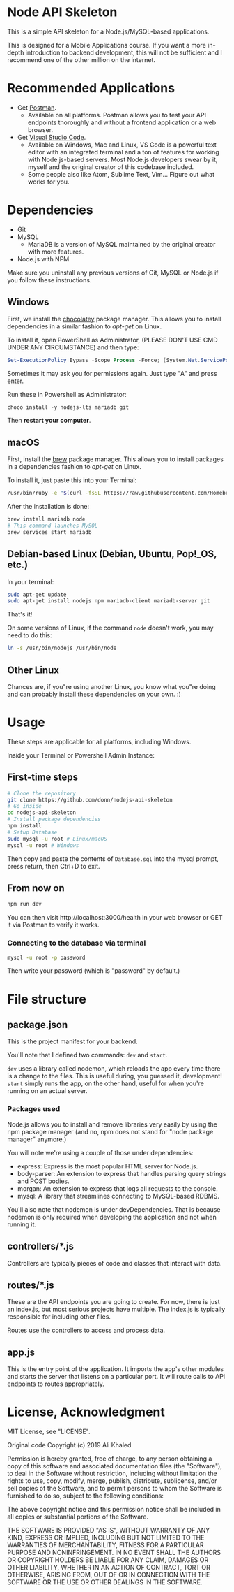 # Node API Skeleton
This is a simple API skeleton for a Node.js/MySQL-based applications.

This is designed for a Mobile Applications course. If you want a more in-depth introduction to backend development, this will not be sufficient and I recommend one of the other million on the internet.

# Recommended Applications
* Get [Postman](https://www.getpostman.com/downloads/).
    * Available on all platforms. Postman allows you to test your API endpoints thoroughly and without a frontend application or a web browser.
* Get [Visual Studio Code](https://code.visualstudio.com).
    * Available on Windows, Mac and Linux, VS Code is a powerful text editor with an integrated terminal and a ton of features for working with Node.js-based servers. Most Node.js developers swear by it, myself and the original creator of this codebase included.
    * Some people also like Atom, Sublime Text, Vim… Figure out what works for you.

# Dependencies
* Git
* MySQL
    * MariaDB is a version of MySQL maintained by the original creator with more features.
* Node.js with NPM

Make sure you uninstall any previous versions of Git, MySQL or Node.js if you follow these instructions.

## Windows
First, we install the [chocolatey](https://chocolatey.org) package manager. This allows you to install dependencies in a similar fashion to *apt-get* on Linux.

To install it, open PowerShell as Administrator, (PLEASE DON'T USE CMD UNDER ANY CIRCUMSTANCE) and then type:
```powershell
Set-ExecutionPolicy Bypass -Scope Process -Force; [System.Net.ServicePointManager]::SecurityProtocol = [System.Net.ServicePointManager]::SecurityProtocol -bor 3072; iex ((New-Object System.Net.WebClient).DownloadString('https://community.chocolatey.org/install.ps1'))
```

Sometimes it may ask you for permissions again. Just type "A" and press enter.

Run these in Powershell as Administrator:
```powershell
choco install -y nodejs-lts mariadb git
```

Then **restart your computer**.

## macOS
First, install the [brew](https://brew.sh) package manager. This allows you to install packages in a dependencies fashion to *apt-get* on Linux.

To install it, just paste this into your Terminal:
```bash
/usr/bin/ruby -e "$(curl -fsSL https://raw.githubusercontent.com/Homebrew/install/master/install)"
```

After the installation is done:

```bash
brew install mariadb node
# This command launches MySQL
brew services start mariadb
```

## Debian-based Linux (Debian, Ubuntu, Pop!_OS, etc.)
In your terminal:

```bash
sudo apt-get update
sudo apt-get install nodejs npm mariadb-client mariadb-server git
```

That's it!

On some versions of Linux, if the command `node` doesn't work, you may need to do this:

```bash
ln -s /usr/bin/nodejs /usr/bin/node
```

## Other Linux
Chances are, if you"re using another Linux, you know what you"re doing and can probably install these dependencies on your own. :)

# Usage
These steps are applicable for all platforms, including Windows.

Inside your Terminal or Powershell Admin Instance:
## First-time steps
```bash
# Clone the repository
git clone https://github.com/donn/nodejs-api-skeleton
# Go inside
cd nodejs-api-skeleton
# Install package dependencies
npm install
# Setup Database
sudo mysql -u root # Linux/macOS
mysql -u root # Windows
```

Then copy and paste the contents of `Database.sql` into the mysql prompt, press return, then Ctrl+D to exit.

## From now on
```bash
npm run dev
```

You can then visit http://localhost:3000/health in your web browser or GET it via Postman to verify it works.

### Connecting to the database via terminal

```bash
mysql -u root -p password
```

Then write your password (which is "password" by default.)

# File structure
## package.json
This is the project manifest for your backend.

You'll note that I defined two commands: `dev` and `start`.

`dev` uses a library called nodemon, which reloads the app every time there is a change to the files. This is useful during, you guessed it, development! `start` simply runs the app, on the other hand, useful for when you're running on an actual server.

### Packages used
Node.js allows you to install and remove libraries very easily by using the npm package manager (and no, npm does not stand for "node package manager" anymore.)

You will note we're using a couple of those under dependencies:
- express: Express is the most popular HTML server for Node.js.
- body-parser: An extension to express that handles parsing query strings and POST bodies.
- morgan: An extension to express that logs all requests to the console.
- mysql: A library that streamlines connecting to MySQL-based RDBMS.

You'll also note that nodemon is under devDependencies. That is because nodemon is only required when developing the application and not when running it.

## controllers/*.js
Controllers are typically pieces of code and classes that interact with data.

## routes/*.js
These are the API endpoints you are going to create. For now, there is just an index.js, but most serious projects have multiple. The index.js is typically responsible for including other files.

Routes use the controllers to access and process data.

## app.js
This is the entry point of the application. It imports the app's other modules and starts the server that listens on a particular port. It will route calls to API endpoints to routes appropriately.

# License, Acknowledgment
MIT License, see "LICENSE".

Original code Copyright (c) 2019 Ali Khaled

Permission is hereby granted, free of charge, to any person obtaining a copy
of this software and associated documentation files (the "Software"), to deal
in the Software without restriction, including without limitation the rights
to use, copy, modify, merge, publish, distribute, sublicense, and/or sell
copies of the Software, and to permit persons to whom the Software is
furnished to do so, subject to the following conditions:

The above copyright notice and this permission notice shall be included in all
copies or substantial portions of the Software.

THE SOFTWARE IS PROVIDED "AS IS", WITHOUT WARRANTY OF ANY KIND, EXPRESS OR
IMPLIED, INCLUDING BUT NOT LIMITED TO THE WARRANTIES OF MERCHANTABILITY,
FITNESS FOR A PARTICULAR PURPOSE AND NONINFRINGEMENT. IN NO EVENT SHALL THE
AUTHORS OR COPYRIGHT HOLDERS BE LIABLE FOR ANY CLAIM, DAMAGES OR OTHER
LIABILITY, WHETHER IN AN ACTION OF CONTRACT, TORT OR OTHERWISE, ARISING FROM,
OUT OF OR IN CONNECTION WITH THE SOFTWARE OR THE USE OR OTHER DEALINGS IN THE
SOFTWARE.

